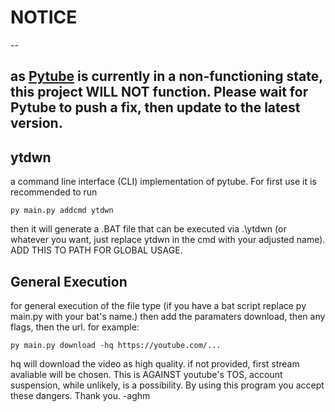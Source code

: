 # NOTICE
--
## as [Pytube](https://github.com/pytube/pytube) is currently in a non-functioning state, this project WILL NOT function. Please wait for Pytube to push a fix, then update to the latest version.
ytdwn
--
a command line interface (CLI) implementation of pytube.
For first use it is recommended to run 
```
py main.py addcmd ytdwn
```
then it will generate a .BAT file that can be executed via .\ytdwn (or whatever you want, just replace ytdwn in the cmd with your adjusted name). ADD THIS TO PATH FOR GLOBAL USAGE.

General Execution
--
for general execution of the file type (if you have a bat script replace py main.py with your bat's name.)
then add the paramaters download, then any flags, then the url.
for example:
```
py main.py download -hq https://youtube.com/...
```
hq will download the video as high quality. if not provided, first stream avaliable will be chosen.
This is AGAINST youtube's TOS, account suspension, while unlikely, is a possibility. By using this program you accept these dangers.
Thank you.
-aghm
